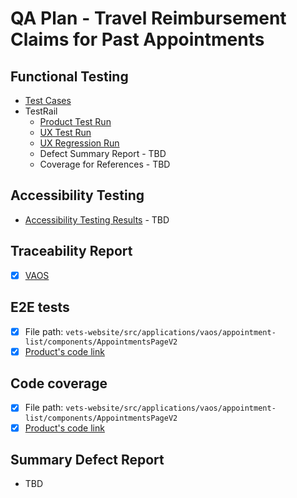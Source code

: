 # QA Plan - Travel Reimbursement Claims for Past Appointments 

## Functional Testing
- [Test Cases](https://github.com/department-of-veterans-affairs/va.gov-team/blob/master/products/health-care/appointments/va-online-scheduling/initiatives/travel-pay-past-appts/travel-pay-past-appts-test-plan.md)
- TestRail 
  - [Product Test Run](https://dsvavsp.testrail.io/index.php?/runs/view/5771)
  - [UX Test Run](https://dsvavsp.testrail.io/index.php?/runs/view/5772)
  - [UX Regression Run](https://dsvavsp.testrail.io/index.php?/runs/view/5773)
  - Defect Summary Report - TBD
  - Coverage for References - TBD

## Accessibility Testing
- [Accessibility Testing Results]() - TBD

## Traceability Report 
- [X] [VAOS](https://department-of-veterans-affairs.github.io/veteran-facing-services-tools/frontend-support-dashboard/unit-test-coverage-report/)

## E2E tests 
- [X] File path: `vets-website/src/applications/vaos/appointment-list/components/AppointmentsPageV2`
- [X] [Product's code link](https://github.com/department-of-veterans-affairs/vets-website/tree/main/src/applications/vaos/appointment-list/components/AppointmentsPageV2)

## Code coverage
- [X] File path: `vets-website/src/applications/vaos/appointment-list/components/AppointmentsPageV2`
- [X] [Product's code link](https://github.com/department-of-veterans-affairs/vets-website/tree/main/src/applications/vaos/appointment-list/components/AppointmentsPageV2)

## Summary Defect Report
- TBD
